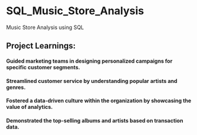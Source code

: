 # SQL_Music_Store_Analysis

Music Store Analysis using SQL

## Project Learnings:

#### Guided marketing teams in designing personalized campaigns for specific customer segments.

#### Streamlined customer service by understanding popular artists and genres.

#### Fostered a data-driven culture within the organization by showcasing the value of analytics.

#### Demonstrated the top-selling albums and artists based on transaction data.
